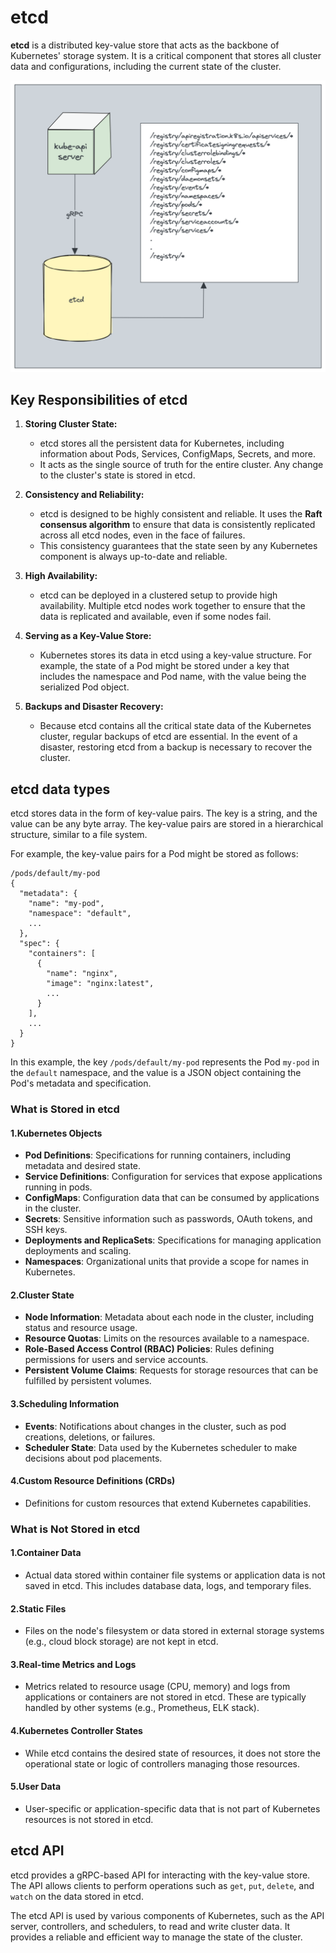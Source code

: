 # etcd

**etcd** is a distributed key-value store that acts as the backbone of Kubernetes' storage system. It is a critical component that stores all cluster data and configurations, including the current state of the cluster.

![alt text](images/etcd-grpc.png)

## Key Responsibilities of etcd

1. **Storing Cluster State:**

   - etcd stores all the persistent data for Kubernetes, including information about Pods, Services, ConfigMaps, Secrets, and more.
   - It acts as the single source of truth for the entire cluster. Any change to the cluster's state is stored in etcd.

2. **Consistency and Reliability:**

   - etcd is designed to be highly consistent and reliable. It uses the **Raft consensus algorithm** to ensure that data is consistently replicated across all etcd nodes, even in the face of failures.
   - This consistency guarantees that the state seen by any Kubernetes component is always up-to-date and reliable.

3. **High Availability:**

   - etcd can be deployed in a clustered setup to provide high availability. Multiple etcd nodes work together to ensure that the data is replicated and available, even if some nodes fail.

4. **Serving as a Key-Value Store:**

   - Kubernetes stores its data in etcd using a key-value structure. For example, the state of a Pod might be stored under a key that includes the namespace and Pod name, with the value being the serialized Pod object.

5. **Backups and Disaster Recovery:**
   - Because etcd contains all the critical state data of the Kubernetes cluster, regular backups of etcd are essential. In the event of a disaster, restoring etcd from a backup is necessary to recover the cluster.

## etcd data types

etcd stores data in the form of key-value pairs. The key is a string, and the value can be any byte array. The key-value pairs are stored in a hierarchical structure, similar to a file system.

For example, the key-value pairs for a Pod might be stored as follows:

```plaintext
/pods/default/my-pod
{
  "metadata": {
    "name": "my-pod",
    "namespace": "default",
    ...
  },
  "spec": {
    "containers": [
      {
        "name": "nginx",
        "image": "nginx:latest",
        ...
      }
    ],
    ...
  }
}
```

In this example, the key `/pods/default/my-pod` represents the Pod `my-pod` in the `default` namespace, and the value is a JSON object containing the Pod's metadata and specification.

### **What is Stored in etcd**

#### **1.Kubernetes Objects**

- **Pod Definitions**: Specifications for running containers, including metadata and desired state.
- **Service Definitions**: Configuration for services that expose applications running in pods.
- **ConfigMaps**: Configuration data that can be consumed by applications in the cluster.
- **Secrets**: Sensitive information such as passwords, OAuth tokens, and SSH keys.
- **Deployments and ReplicaSets**: Specifications for managing application deployments and scaling.
- **Namespaces**: Organizational units that provide a scope for names in Kubernetes.

#### **2.Cluster State**

- **Node Information**: Metadata about each node in the cluster, including status and resource usage.
- **Resource Quotas**: Limits on the resources available to a namespace.
- **Role-Based Access Control (RBAC) Policies**: Rules defining permissions for users and service accounts.
- **Persistent Volume Claims**: Requests for storage resources that can be fulfilled by persistent volumes.

#### **3.Scheduling Information**

- **Events**: Notifications about changes in the cluster, such as pod creations, deletions, or failures.
- **Scheduler State**: Data used by the Kubernetes scheduler to make decisions about pod placements.

#### **4.Custom Resource Definitions (CRDs)**

- Definitions for custom resources that extend Kubernetes capabilities.

### **What is Not Stored in etcd**

#### **1.Container Data**

- Actual data stored within container file systems or application data is not saved in etcd. This includes database data, logs, and temporary files.

#### **2.Static Files**

- Files on the node's filesystem or data stored in external storage systems (e.g., cloud block storage) are not kept in etcd.

#### **3.Real-time Metrics and Logs**

- Metrics related to resource usage (CPU, memory) and logs from applications or containers are not stored in etcd. These are typically handled by other systems (e.g., Prometheus, ELK stack).

#### **4.Kubernetes Controller States**

- While etcd contains the desired state of resources, it does not store the operational state or logic of controllers managing those resources.

#### **5.User Data**

- User-specific or application-specific data that is not part of Kubernetes resources is not stored in etcd.

## etcd API

etcd provides a gRPC-based API for interacting with the key-value store. The API allows clients to perform operations such as `get`, `put`, `delete`, and `watch` on the data stored in etcd.

The etcd API is used by various components of Kubernetes, such as the API server, controllers, and schedulers, to read and write cluster data. It provides a reliable and efficient way to manage the state of the cluster.
